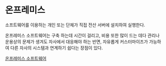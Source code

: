 # 온프레미스

소프트웨어를 이용하는 개인 또는 단체가 직접 전산 서버에 설치하여 실행한다.

온프레미스 소프트웨어는 구축 하는데 시간이 걸리고, 비용 또한 많이 드는 데다 관리나 운용상의 문제가 생겨도 자사에서 대응해야 하는 반면, 자유롭게 커스터마이즈가 가능하여 다른 자사의 시스템과 연계하기 쉽다는 장점이 있다.

[온프레미스 소프트웨어](https://ko.wikipedia.org/wiki/%EC%98%A8%ED%94%84%EB%A0%88%EB%AF%B8%EC%8A%A4_%EC%86%8C%ED%94%84%ED%8A%B8%EC%9B%A8%EC%96%B4)
